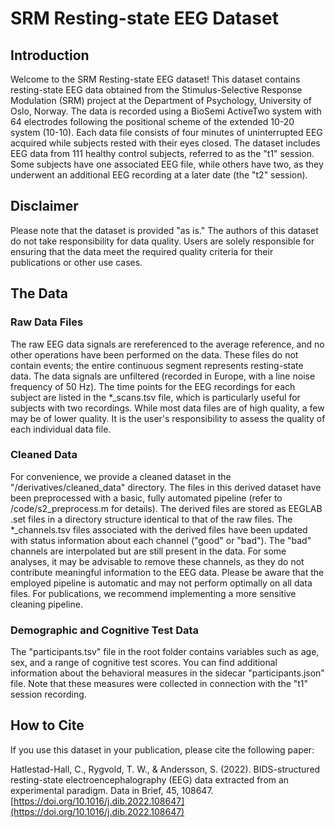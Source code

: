 # SRM Resting-state EEG Dataset

## Introduction
Welcome to the SRM Resting-state EEG dataset! This dataset contains resting-state EEG data obtained from the Stimulus-Selective Response Modulation (SRM) project at the Department of Psychology, University of Oslo, Norway. The data is recorded using a BioSemi ActiveTwo system with 64 electrodes following the positional scheme of the extended 10-20 system (10-10). Each data file consists of four minutes of uninterrupted EEG acquired while subjects rested with their eyes closed. The dataset includes EEG data from 111 healthy control subjects, referred to as the "t1" session. Some subjects have one associated EEG file, while others have two, as they underwent an additional EEG recording at a later date (the "t2" session).

## Disclaimer
Please note that the dataset is provided "as is." The authors of this dataset do not take responsibility for data quality. Users are solely responsible for ensuring that the data meet the required quality criteria for their publications or other use cases.

## The Data
### Raw Data Files
The raw EEG data signals are rereferenced to the average reference, and no other operations have been performed on the data. These files do not contain events; the entire continuous segment represents resting-state data. The data signals are unfiltered (recorded in Europe, with a line noise frequency of 50 Hz). The time points for the EEG recordings for each subject are listed in the *_scans.tsv file, which is particularly useful for subjects with two recordings. While most data files are of high quality, a few may be of lower quality. It is the user's responsibility to assess the quality of each individual data file.

### Cleaned Data
For convenience, we provide a cleaned dataset in the "/derivatives/cleaned_data" directory. The files in this derived dataset have been preprocessed with a basic, fully automated pipeline (refer to /code/s2_preprocess.m for details). The derived files are stored as EEGLAB .set files in a directory structure identical to that of the raw files. The *_channels.tsv files associated with the derived files have been updated with status information about each channel ("good" or "bad"). The "bad" channels are interpolated but are still present in the data. For some analyses, it may be advisable to remove these channels, as they do not contribute meaningful information to the EEG data. Please be aware that the employed pipeline is automatic and may not perform optimally on all data files. For publications, we recommend implementing a more sensitive cleaning pipeline.

### Demographic and Cognitive Test Data
The "participants.tsv" file in the root folder contains variables such as age, sex, and a range of cognitive test scores. You can find additional information about the behavioral measures in the sidecar "participants.json" file. Note that these measures were collected in connection with the "t1" session recording.

## How to Cite
If you use this dataset in your publication, please cite the following paper:

Hatlestad-Hall, C., Rygvold, T. W., & Andersson, S. (2022). BIDS-structured resting-state electroencephalography (EEG) data extracted from an experimental paradigm. Data in Brief, 45, 108647. [https://doi.org/10.1016/j.dib.2022.108647](https://doi.org/10.1016/j.dib.2022.108647)


